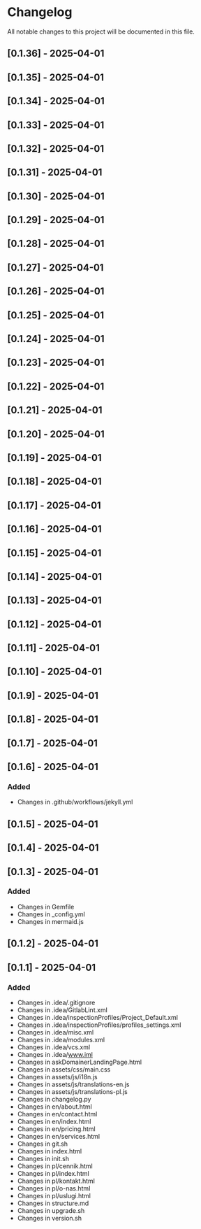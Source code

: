 # Changelog

All notable changes to this project will be documented in this file.

## [0.1.36] - 2025-04-01

## [0.1.35] - 2025-04-01

## [0.1.34] - 2025-04-01

## [0.1.33] - 2025-04-01

## [0.1.32] - 2025-04-01

## [0.1.31] - 2025-04-01

## [0.1.30] - 2025-04-01

## [0.1.29] - 2025-04-01

## [0.1.28] - 2025-04-01

## [0.1.27] - 2025-04-01

## [0.1.26] - 2025-04-01

## [0.1.25] - 2025-04-01

## [0.1.24] - 2025-04-01

## [0.1.23] - 2025-04-01

## [0.1.22] - 2025-04-01

## [0.1.21] - 2025-04-01

## [0.1.20] - 2025-04-01

## [0.1.19] - 2025-04-01

## [0.1.18] - 2025-04-01

## [0.1.17] - 2025-04-01

## [0.1.16] - 2025-04-01

## [0.1.15] - 2025-04-01

## [0.1.14] - 2025-04-01

## [0.1.13] - 2025-04-01

## [0.1.12] - 2025-04-01

## [0.1.11] - 2025-04-01

## [0.1.10] - 2025-04-01

## [0.1.9] - 2025-04-01

## [0.1.8] - 2025-04-01

## [0.1.7] - 2025-04-01

## [0.1.6] - 2025-04-01

### Added
- Changes in .github/workflows/jekyll.yml

## [0.1.5] - 2025-04-01

## [0.1.4] - 2025-04-01

## [0.1.3] - 2025-04-01

### Added
- Changes in Gemfile
- Changes in _config.yml
- Changes in mermaid.js

## [0.1.2] - 2025-04-01

## [0.1.1] - 2025-04-01

### Added
- Changes in .idea/.gitignore
- Changes in .idea/GitlabLint.xml
- Changes in .idea/inspectionProfiles/Project_Default.xml
- Changes in .idea/inspectionProfiles/profiles_settings.xml
- Changes in .idea/misc.xml
- Changes in .idea/modules.xml
- Changes in .idea/vcs.xml
- Changes in .idea/www.iml
- Changes in askDomainerLandingPage.html
- Changes in assets/css/main.css
- Changes in assets/js/i18n.js
- Changes in assets/js/translations-en.js
- Changes in assets/js/translations-pl.js
- Changes in changelog.py
- Changes in en/about.html
- Changes in en/contact.html
- Changes in en/index.html
- Changes in en/pricing.html
- Changes in en/services.html
- Changes in git.sh
- Changes in index.html
- Changes in init.sh
- Changes in pl/cennik.html
- Changes in pl/index.html
- Changes in pl/kontakt.html
- Changes in pl/o-nas.html
- Changes in pl/uslugi.html
- Changes in structure.md
- Changes in upgrade.sh
- Changes in version.sh

